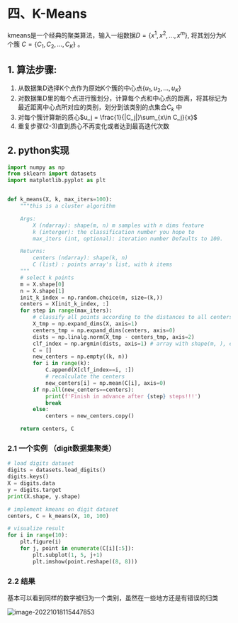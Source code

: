 

# 四、K-Means

kmeans是一个经典的聚类算法，输入一组数据$D = \{x^1, x^2, ..., x^m\}$, 将其划分为K个簇 $C=\{C_1, C_2, ...,C_K\}$ 。

## 1. 算法步骤:

1.  从数据集D选择K个点作为原始K个簇的中心点$\{u_1, u_2, ... , u_K\}$ 
2. 对数据集D里的每个点进行簇划分，计算每个点和中心点的距离，将其标记为最近距离中心点所对应的类别，划分到该类别的点集合$C_k$ 中
3. 对每个簇计算新的质心$u_j = \frac{1}{|C_j|}\sum_{x\in C_j}{x}$
4. 重复步骤(2-3)直到质心不再变化或者达到最高迭代次数

## 2. python实现

```python
import numpy as np
from sklearn import datasets
import matplotlib.pyplot as plt


def k_means(X, k, max_iters=100):
    """this is a cluster algorithm

    Args:
        X (ndarray): shape(m, n) m samples with n dims feature
        k (interger): the classification number you hope to
        max_iters (int, optional): iteration number Defaults to 100.

    Returns:
        centers (ndarray): shape(k, n)
        C (list) : points array's list, with k items
    """
    # select k points
    m = X.shape[0]
    n = X.shape[1]
    init_k_index = np.random.choice(m, size=(k,))
    centers = X[init_k_index, :]
    for step in range(max_iters):
        # classify all points according to the distances to all centers
        X_tmp = np.expand_dims(X, axis=1)
        centers_tmp = np.expand_dims(centers, axis=0)
        dists = np.linalg.norm(X_tmp - centers_tmp, axis=2)
        clf_index = np.argmin(dists, axis=1) # array with shape(m, ), each item is the classification flag [0-(k-1)]
        C = []
        new_centers = np.empty((k, n))
        for i in range(k):
            C.append(X[clf_index==i, :])
            # recalculate the centers
            new_centers[i] = np.mean(C[i], axis=0)
        if np.all(new_centers==centers):
            print(f'Finish in advance after {step} steps!!!')
            break
        else:
            centers = new_centers.copy()

    return centers, C
```

### 2.1 一个实例 （digit数据集聚类）

```python
# load digits dataset
digits = datasets.load_digits()
digits.keys()
X = digits.data
y = digits.target
print(X.shape, y.shape)

# implement kmeans on digit dataset
centers, C = k_means(X, 10, 100)

# visualize result
for i in range(10):
    plt.figure(i)
    for j, point in enumerate(C[i][:5]):
        plt.subplot(1, 5, j+1)
        plt.imshow(point.reshape((8, 8)))
```

### 2.2 结果

基本可以看到同样的数字被归为一个类别，虽然在一些地方还是有错误的归类

![image-20221018115447853](https://s2.loli.net/2022/10/20/GM5x2aoe89A4JLm.png)